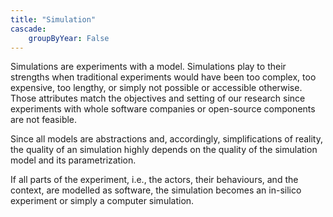 ```yaml
---
title: "Simulation"
cascade:
    groupByYear: False
---
```


Simulations are experiments with a model. Simulations play to their strengths when traditional experiments would have been too complex, too expensive, too lengthy, or simply not possible or accessible otherwise. Those attributes match the objectives and setting of our research since experiments with whole software companies or open-source components are not feasible.

Since all models are abstractions and, accordingly, simplifications of reality, the quality of an simulation highly depends on the quality of the simulation model and its parametrization.

If all parts of the experiment, i.e., the actors, their behaviours, and the context, are modelled as software, the simulation becomes an in-silico experiment or simply a computer simulation.
